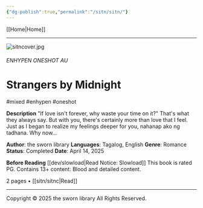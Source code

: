 ```yaml
---
{"dg-publish":true,"permalink":"/sitn/sitn/"}
---
```



[[Home\|Home]]

***

![sitncover.jpg](/img/user/a%20storage/sitncover.jpg)
###### ENHYPEN ONESHOT AU
# Strangers by Midnight
#mixed #enhypen #oneshot


**Description**
"If love isn't forever, why waste your time on it?"
That's what they always say. But with you, there's certainly more than love that I feel. Just as I began to realize my feelings deeper for you, nahanap ako ng tadhana. Why now...

**Author**: the sworn library
**Languages**: Tagalog, English
**Genre**: Romance
**Status**: Completed
**Date**: April 14, 2025

**Before Reading**
[[dev/slowload\|Read Notice: Slowload]]
This book is rated PG.
Contains 13+ content:
Blood and detailed content.

2 pages • [[sitn/sitnc\|Read]]

***
Copyright © 2025 the sworn library
All Rights Reserved.

<script> // Disable right-click document.addEventListener('contextmenu', e => e.preventDefault()); // Disable drag events document.addEventListener('dragstart', e => e.preventDefault()); // Wait for all images to load, then apply protections window.addEventListener('load', () => { document.querySelectorAll('img').forEach(img => { // Disable pointer events on image img.style.pointerEvents = 'none'; img.draggable = false; // Wrap image with a container div const wrapper = document.createElement('div'); wrapper.style.position = 'relative'; wrapper.style.display = 'inline-block'; // Create transparent overlay const overlay = document.createElement('div'); overlay.style.position = 'absolute'; overlay.style.top = '0'; overlay.style.left = '0'; overlay.style.width = '100%'; overlay.style.height = '100%'; overlay.style.zIndex = '10'; overlay.style.background = 'transparent'; // Replace img with wrapped version img.parentNode.insertBefore(wrapper, img); wrapper.appendChild(img); wrapper.appendChild(overlay); }); }); </script>